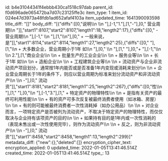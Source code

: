 id: b4e31044341f4ebbb430ca1518c97dab
parent_id: f0d696ade065472ba7d07c23125ffe3c
item_type: 1
item_id: 024e47d3973a48fdb1ad652afaf4103a
item_updated_time: 1641390093598
title_diff: "[]"
body_diff: "[{\"diffs\":[[0,\"说明\\\n  \\\n  \"],[-1,\"1.\"],[1,\"-\"],[0,\" 营业周期\\\n  \"]],\"start1\":8107,\"start2\":8107,\"length1\":18,\"length2\":17},{\"diffs\":[[0,\" - 营业周期\\\n    \"],[-1,\" \\\n \"],[1,\"\\\n\"],[0,\"    + 一般来说，是\"]],\"start1\":8114,\"start2\":8114,\"length1\":27,\"length2\":25},{\"diffs\":[[0,\"    \"],[1,\"\\\n    + 大多数企业，营业周期小于1年 如\\\n     \"],[0,\" \\\n     \"],[1,\" \"],[0,\"+ \"],[-1,\"\\\n  \\\n  2.\"],[1,\"商业企业\\\n      \\\n      + 批量生产的工业企业\\\n      \\\n      + 服务业等\\\n    \\\n    + 长于1年 如\\\n      \\\n      + 造船企业\\\n      \\\n      + 工程建筑企业等\\\n    \\\n    + 流动资产与企业非流动资产项目划分，通常按1年内能否或是否准备1年内变现或消耗来划分\\\n    \\\n    + 企业营业周期长于1年的条件下，则应以营业周期为标准来划分流动资产和非流动资产\\\n  \\\n  -\"],[0,\" 流动资\"]],\"start1\":8181,\"start2\":8181,\"length1\":25,\"length2\":267},{\"diffs\":[[0,\"性\\\n  \"],[1,\"  \"],[0,\"\\\n  \"],[-1,\"3.\"],[1,\"  + 特定资产的物理特性\\\n      \\\n      + 是指有关资产的最终可利用性能\\\n        \\\n        + 有的资产可多次反复被最终消费者使用（如冰箱、房屋）\\\n        \\\n        + 有的则可能被最终消费者一次性消耗掉（如办公用品）\\\n    \\\n    + 对企业而言，一项特定资产是否被列为流动资产，不取决于特定资产的物理特性，而仅仅取决与企业持有该项资产的目的\\\n      \\\n      + 如果持有目的是1年内或一次性消耗的（表现未售出或一次性使用完毕），则作为流动资产\\\n      \\\n      + 反之，则为非流动资产\\\n  \\\n  -\"],[0,\" 流动资\"]],\"start1\":8458,\"start2\":8458,\"length1\":13,\"length2\":299}]"
metadata_diff: {"new":{},"deleted":[]}
encryption_cipher_text: 
encryption_applied: 0
updated_time: 2022-01-05T13:41:46.514Z
created_time: 2022-01-05T13:41:46.514Z
type_: 13
